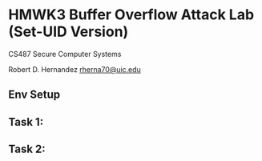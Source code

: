 # HMWK3 Buffer Overflow Attack Lab (Set-UID Version)

CS487 Secure Computer Systems

Robert D. Hernandez <rherna70@uic.edu>

## Env Setup 

## Task 1: 
## Task 2: 

